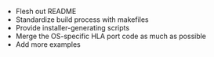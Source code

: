 * Flesh out README
* Standardize build process with makefiles
* Provide installer-generating scripts
* Merge the OS-specific HLA port code as much as possible
* Add more examples